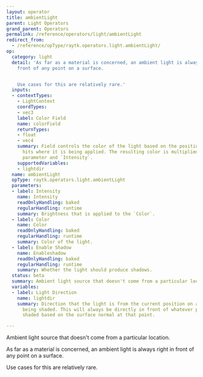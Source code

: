```yaml
---
layout: operator
title: ambientLight
parent: Light Operators
grand_parent: Operators
permalink: /reference/operators/light/ambientLight
redirect_from:
  - /reference/opType/raytk.operators.light.ambientLight/
op:
  category: light
  detail: 'As far as a material is concerned, an ambient light is always right in
    front of any point on a surface.


    Use cases for this are relatively rare.'
  inputs:
  - contextTypes:
    - LightContext
    coordTypes:
    - vec3
    label: Color Field
    name: colorField
    returnTypes:
    - float
    - vec4
    summary: Field controls the color of the light based on the position of surface
      hits where it is being applied. The resulting color is multiplied by the `Color`
      parameter and `Intensity`.
    supportedVariables:
    - lightdir
  name: ambientLight
  opType: raytk.operators.light.ambientLight
  parameters:
  - label: Intensity
    name: Intensity
    readOnlyHandling: baked
    regularHandling: runtime
    summary: Brightness that is applied to the `Color`.
  - label: Color
    name: Color
    readOnlyHandling: baked
    regularHandling: runtime
    summary: Color of the light.
  - label: Enable Shadow
    name: Enableshadow
    readOnlyHandling: baked
    regularHandling: runtime
    summary: Whether the light should produce shadows.
  status: beta
  summary: Ambient light source that doesn't come from a particular location.
  variables:
  - label: Light Direction
    name: lightdir
    summary: Direction that the light is from the current position on a surface that's
      being shaded. This will always be directly in front of whatever point is being
      shaded based on the surface normal at that point.

---
```



Ambient light source that doesn't come from a particular location.

As far as a material is concerned, an ambient light is always right in front of any point on a surface.

Use cases for this are relatively rare.